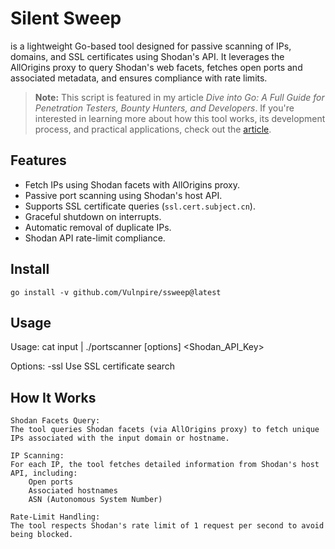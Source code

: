 # Silent Sweep

is a lightweight Go-based tool designed for passive scanning of IPs, domains, and SSL certificates using Shodan's API. It leverages the AllOrigins proxy to query Shodan's web facets, fetches open ports and associated metadata, and ensures compliance with rate limits.

> **Note:** This script is featured in my article *Dive into Go: A Full Guide for Penetration Testers, Bounty Hunters, and Developers*. If you're interested in learning more about how this tool works, its development process, and practical applications, check out the [article](https://medium.com/@v1xtron/dive-into-go-a-full-guide-for-penetration-testers-bounty-hunters-and-developers-5cc013d3f5c6).

## Features

- Fetch IPs using Shodan facets with AllOrigins proxy.
- Passive port scanning using Shodan's host API.
- Supports SSL certificate queries (`ssl.cert.subject.cn`).
- Graceful shutdown on interrupts.
- Automatic removal of duplicate IPs.
- Shodan API rate-limit compliance.

## Install

`go install -v github.com/Vulnpire/ssweep@latest`

## Usage

Usage: cat input | ./portscanner [options] <Shodan_API_Key>

Options:
  -ssl  Use SSL certificate search

## How It Works

    Shodan Facets Query:
    The tool queries Shodan facets (via AllOrigins proxy) to fetch unique IPs associated with the input domain or hostname.

    IP Scanning:
    For each IP, the tool fetches detailed information from Shodan's host API, including:
        Open ports
        Associated hostnames
        ASN (Autonomous System Number)

    Rate-Limit Handling:
    The tool respects Shodan's rate limit of 1 request per second to avoid being blocked.

